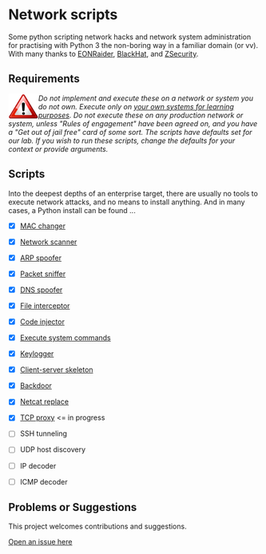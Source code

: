 # Network scripts

Some python scripting network hacks and network system administration for practising with Python 3 the non-boring way in a familiar domain (or vv).
With many thanks to [EONRaider](https://github.com/EONRaider), [BlackHat](https://www.blackhat.com/), and [ZSecurity](https://zsecurity.org/).

## Requirements

<img align="left" src="https://github.com/tymyrddin/attack-trees/blob/main/assets/images/warning.png">_Do not implement and execute these on a network or system you do not own. Execute only on [your own systems for learning purposes](https://github.com/tymyrddin/ymrir/wiki). Do not execute these on any production network or system, unless "Rules of engagement" have been agreed on, and you have a "Get out of jail free" card of some sort. The scripts have defaults set for our lab. If you wish to run these scripts, change the defaults for your context or provide arguments._

## Scripts

Into the deepest depths of an enterprise target, there are usually no tools to execute network attacks, and no means to install anything.
And in many cases, a Python install can be found ...

- [x] [MAC changer](mac_changer)
- [x] [Network scanner](network_scanner)
- [x] [ARP spoofer](arp_spoofer)
- [x] [Packet sniffer](packet_sniffer)
- [x] [DNS spoofer](dns_spoofer)
- [x] [File interceptor](file_interceptor)
- [x] [Code injector](code_injector)
- [x] [Execute system commands](execute_commands)
- [x] [Keylogger](keylogger)
- [x] [Client-server skeleton](client-server)
- [x] [Backdoor](backdoor)
- [x] [Netcat replace](netcat_replace)
- [x] [TCP proxy](tcp_proxy)      <= in progress
- [ ] SSH tunneling
- [ ] UDP host discovery
- [ ] IP decoder
- [ ] ICMP decoder


## Problems or Suggestions

This project welcomes contributions and suggestions. 

[Open an issue here](https://github.com/tymyrddin/ymrir/issues)